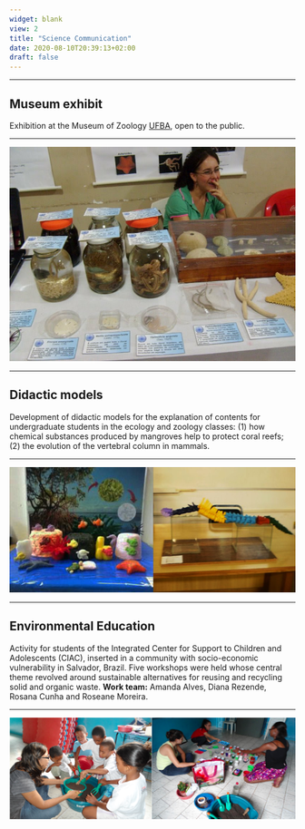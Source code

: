```yaml
---
widget: blank
view: 2
title: "Science Communication" 
date: 2020-08-10T20:39:13+02:00
draft: false
---
```


---
Museum exhibit
---

Exhibition at the Museum of Zoology [UFBA](https://www.ufba.br), open to the public.

---

![](mzufba2.JPG)

---
Didactic models
---

Development of didactic models for the explanation of contents for undergraduate students in the ecology and zoology classes: (1) how chemical substances produced by mangroves help to protect coral reefs; (2) the evolution of the vertebral column in mammals.

---

![](mode.png)

---
Environmental Education
---

Activity for students of the Integrated Center for Support to Children and Adolescents (CIAC), inserted in a community with socio-economic vulnerability in Salvador, Brazil. Five workshops were held whose central theme revolved around sustainable alternatives for reusing and recycling solid and organic waste. **Work team:** Amanda Alves, Diana Rezende, Rosana Cunha and Roseane Moreira.

---

![](edamb.png)


